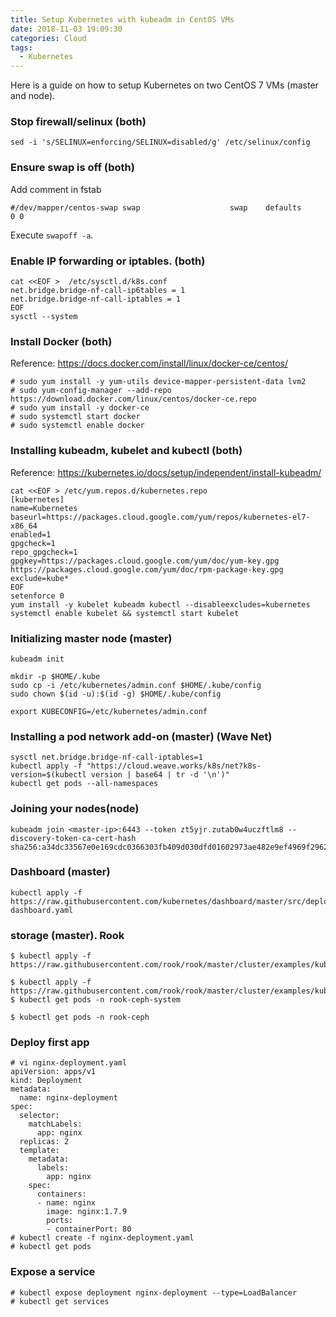 ```yaml
---
title: Setup Kubernetes with kubeadm in CentOS VMs
date: 2018-11-03 19:09:30
categories: Cloud
tags:
  - Kubernetes
---
```


Here is a guide on how to setup Kubernetes on two CentOS 7 VMs (master and node).
<!-- more -->
### Stop firewall/selinux (both)
```
sed -i 's/SELINUX=enforcing/SELINUX=disabled/g' /etc/selinux/config
```

### Ensure swap is off (both)
Add comment in fstab
```
#/dev/mapper/centos-swap swap                    swap    defaults        0 0
```
Execute `swapoff -a`.

### Enable IP forwarding or iptables. (both)
```
cat <<EOF >  /etc/sysctl.d/k8s.conf
net.bridge.bridge-nf-call-ip6tables = 1
net.bridge.bridge-nf-call-iptables = 1
EOF
sysctl --system
```

### Install Docker (both)
Reference: https://docs.docker.com/install/linux/docker-ce/centos/
```
# sudo yum install -y yum-utils device-mapper-persistent-data lvm2
# sudo yum-config-manager --add-repo https://download.docker.com/linux/centos/docker-ce.repo
# sudo yum install -y docker-ce
# sudo systemctl start docker
# sudo systemctl enable docker
```

### Installing kubeadm, kubelet and kubectl (both)
Reference: https://kubernetes.io/docs/setup/independent/install-kubeadm/
```
cat <<EOF > /etc/yum.repos.d/kubernetes.repo
[kubernetes]
name=Kubernetes
baseurl=https://packages.cloud.google.com/yum/repos/kubernetes-el7-x86_64
enabled=1
gpgcheck=1
repo_gpgcheck=1
gpgkey=https://packages.cloud.google.com/yum/doc/yum-key.gpg https://packages.cloud.google.com/yum/doc/rpm-package-key.gpg
exclude=kube*
EOF
setenforce 0
yum install -y kubelet kubeadm kubectl --disableexcludes=kubernetes
systemctl enable kubelet && systemctl start kubelet
```

### Initializing master node (master)
```
kubeadm init

mkdir -p $HOME/.kube
sudo cp -i /etc/kubernetes/admin.conf $HOME/.kube/config
sudo chown $(id -u):$(id -g) $HOME/.kube/config

export KUBECONFIG=/etc/kubernetes/admin.conf
```

### Installing a pod network add-on (master)  (Wave Net)
```
sysctl net.bridge.bridge-nf-call-iptables=1
kubectl apply -f "https://cloud.weave.works/k8s/net?k8s-version=$(kubectl version | base64 | tr -d '\n')"
kubectl get pods --all-namespaces
```

### Joining your nodes(node)
```
kubeadm join <master-ip>:6443 --token zt5yjr.zutab0w4uczftlm8 --discovery-token-ca-cert-hash sha256:a34dc33567e0e169cdc0366303fb409d030dfd01602973ae482e9ef4969f2962
```

### Dashboard (master)
```
kubectl apply -f https://raw.githubusercontent.com/kubernetes/dashboard/master/src/deploy/recommended/kubernetes-dashboard.yaml
```

### storage (master). Rook
```
$ kubectl apply -f https://raw.githubusercontent.com/rook/rook/master/cluster/examples/kubernetes/ceph/operator.yaml

$ kubectl apply -f https://raw.githubusercontent.com/rook/rook/master/cluster/examples/kubernetes/ceph/cluster.yaml
$ kubectl get pods -n rook-ceph-system

$ kubectl get pods -n rook-ceph
```

### Deploy first app
```
# vi nginx-deployment.yaml
apiVersion: apps/v1
kind: Deployment
metadata:
  name: nginx-deployment
spec:
  selector:
    matchLabels:
      app: nginx
  replicas: 2
  template:
    metadata:
      labels:
        app: nginx
    spec:
      containers:
      - name: nginx
        image: nginx:1.7.9
        ports:
        - containerPort: 80
# kubectl create -f nginx-deployment.yaml
# kubectl get pods
```

### Expose a service
```
# kubectl expose deployment nginx-deployment --type=LoadBalancer
# kubectl get services
```
